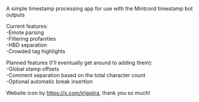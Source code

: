 A simple timestamp processing app for use with the Mintcord timestamp bot outputs  
  
Current features:  
-Emote parsing  
-Filtering profanities  
-HBD separation  
-Crowded tag highlights  
  
Planned features (I'll eventually get around to adding them):  
-Global stamp offsets  
-Comment separation based on the total character count  
-Optional automatic break insertion  

Website icon by https://x.com/irlgojira, thank you so much!
